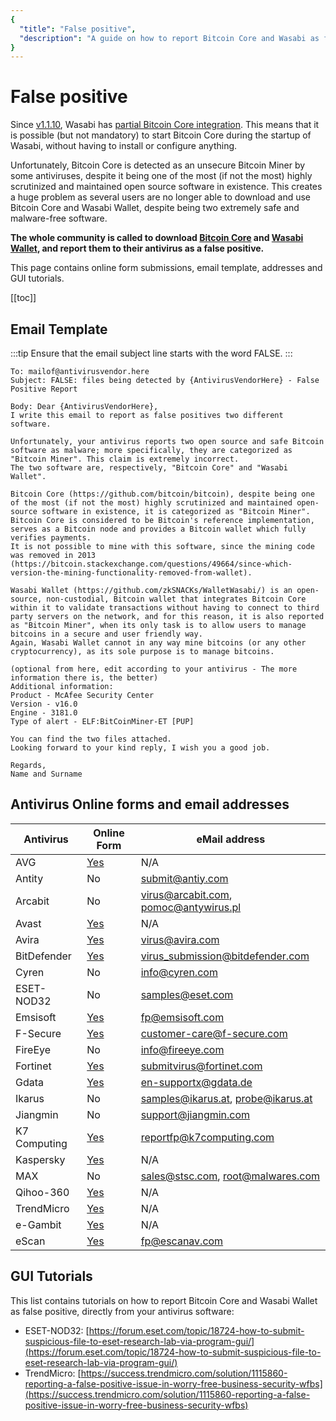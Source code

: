 ```yaml
---
{
  "title": "False positive",
  "description": "A guide on how to report Bitcoin Core and Wasabi as false positive. This is the Wasabi documentation, an archive of knowledge about the open-source, non-custodial and privacy-focused Bitcoin wallet for desktop."
}
---
```


# False positive

Since [v1.1.10](https://github.com/zkSNACKs/WalletWasabi/releases/tag/v1.1.10), Wasabi has [partial Bitcoin Core integration](https://github.com/zkSNACKs/WalletWasabi/pull/2495).
This means that it is possible (but not mandatory) to start Bitcoin Core during the startup of Wasabi, without having to install or configure anything.

Unfortunately, Bitcoin Core is detected as an unsecure Bitcoin Miner by some antiviruses, despite it being one of the most (if not the most) highly scrutinized and maintained open source software in existence.
This creates a huge problem as several users are no longer able to download and use Bitcoin Core and Wasabi Wallet, despite being two extremely safe and malware-free software.

**The whole community is called to download [Bitcoin Core](https://bitcoincore.org/en/download/) and [Wasabi Wallet](https://wasabiwallet.io/#download), and report them to their antivirus as a false positive.**

This page contains online form submissions, email template, addresses and GUI tutorials.

[[toc]]

## Email Template
:::tip
Ensure that the email subject line starts with the word FALSE.
:::

```
To: mailof@antivirusvendor.here
Subject: FALSE: files being detected by {AntivirusVendorHere} - False Positive Report

Body: Dear {AntivirusVendorHere},
I write this email to report as false positives two different software.

Unfortunately, your antivirus reports two open source and safe Bitcoin software as malware; more specifically, they are categorized as "Bitcoin Miner". This claim is extremely incorrect.
The two software are, respectively, "Bitcoin Core" and "Wasabi Wallet".

Bitcoin Core (https://github.com/bitcoin/bitcoin), despite being one of the most (if not the most) highly scrutinized and maintained open-source software in existence, it is categorized as "Bitcoin Miner".
Bitcoin Core is considered to be Bitcoin's reference implementation, serves as a Bitcoin node and provides a Bitcoin wallet which fully verifies payments.
It is not possible to mine with this software, since the mining code was removed in 2013 (https://bitcoin.stackexchange.com/questions/49664/since-which-version-the-mining-functionality-removed-from-wallet).

Wasabi Wallet (https://github.com/zkSNACKs/WalletWasabi/) is an open-source, non-custodial, Bitcoin wallet that integrates Bitcoin Core within it to validate transactions without having to connect to third party servers on the network, and for this reason, it is also reported as "Bitcoin Miner", when its only task is to allow users to manage bitcoins in a secure and user friendly way.
Again, Wasabi Wallet cannot in any way mine bitcoins (or any other cryptocurrency), as its sole purpose is to manage bitcoins.

(optional from here, edit according to your antivirus - The more information there is, the better)
Additional information:
Product - McAfee Security Center
Version - v16.0
Engine - 3181.0
Type of alert - ELF:BitCoinMiner-ET [PUP]

You can find the two files attached.
Looking forward to your kind reply, I wish you a good job.

Regards,
Name and Surname
```

## Antivirus Online forms and email addresses
  
|Antivirus  | Online Form | eMail address
|----  | ----   | ---- |
|AVG | [Yes](https://www.avg.com/en-us/false-positive-file-form) | N/A
|Antity | No | [submit@antiy.com](mailto:submit@antiy.com)
|Arcabit | No | [virus@arcabit.com](mailto:virus@arcabit.com), [pomoc@antywirus.pl](mailto:pomoc@antywirus.pl)
|Avast | [Yes](https://www.avast.com/false-positive-file-form.php) | N/A
|Avira | [Yes](https://www.avira.com/en/analysis/submit) | [virus@avira.com](mailto:virus@avira.com)
|BitDefender | [Yes](https://www.bitdefender.com/submit/) | [virus_submission@bitdefender.com](mailto:virus_submission@bitdefender.com)
|Cyren | No | [info@cyren.com](mailto:info@cyren.com)
|ESET-NOD32  | No | [samples@eset.com](mailto:samples@eset.com)
|Emsisoft | [Yes](https://www.emsisoft.com/en/support/submit/) | [fp@emsisoft.com](mailto:fp@emsisoft.com)
|F-Secure  | [Yes](https://www.f-secure.com/en/business/support-and-downloads/submit-a-sample) | [customer-care@f-secure.com](mailto:customer-care@f-secure.com)
|FireEye  | No | [info@fireeye.com](mailto:info@fireeye.com)
|Fortinet  | [Yes](https://fortiguard.com/faq/onlinescanner) | [submitvirus@fortinet.com](mailto:submitvirus@fortinet.com)
|Gdata  | [Yes](https://su.gdatasoftware.com/en/sample-submission) | [en-supportx@gdata.de](mailto:en-supportx@gdata.de)
|Ikarus  | No | [samples@ikarus.at](mailto:samples@ikarus.at), [probe@ikarus.at](mailto:probe@ikarus.at)
|Jiangmin  | No | [support@jiangmin.com](mailto:support@jiangmin.com)
|K7 Computing | [Yes](https://www.k7computing.com/us/contact-us) | [reportfp@k7computing.com](mailto:reportfp@k7computing.com)
|Kaspersky  | [Yes](https://virusdesk.kaspersky.com/) | N/A
|MAX  | No | [sales@stsc.com](mailto:sales@stsc.com), [root@malwares.com](mailto:root@malwares.com)
|Qihoo-360 | [Yes](https://www.360totalsecurity.com/en/suspicion/false-positive/) | N/A
|TrendMicro  | [Yes](https://www.trendmicro.com/en_us/about/legal/detection-reevaluation.html) | N/A
|e-Gambit  | [Yes](https://tehtris.com/en/fp-egambit/) | N/A
|eScan | [Yes](http://support.mwti.net/support/index.php) | [fp@escanav.com](mailto:fp@escanav.com)

## GUI Tutorials

This list contains tutorials on how to report Bitcoin Core and Wasabi Wallet as false positive, directly from your antivirus software:

- ESET-NOD32: [https://forum.eset.com/topic/18724-how-to-submit-suspicious-file-to-eset-research-lab-via-program-gui/](https://forum.eset.com/topic/18724-how-to-submit-suspicious-file-to-eset-research-lab-via-program-gui/)
- TrendMicro: [https://success.trendmicro.com/solution/1115860-reporting-a-false-positive-issue-in-worry-free-business-security-wfbs](https://success.trendmicro.com/solution/1115860-reporting-a-false-positive-issue-in-worry-free-business-security-wfbs)
